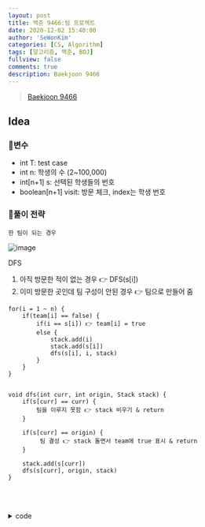 ```yaml
---
layout: post
title: 백준 9466:텀 프로젝트
date: 2020-12-02 15:40:00
author: 'SeWonKim'
categories: [CS, Algorithm]
tags: [알고리즘, 백준, BOJ]
fullview: false
comments: true
description: Baekjoon 9466
---
```


> [Baekjoon 9466](https://www.acmicpc.net/problem/9466)

## Idea

### 🥚변수

- int T: test case 
- int n: 학생의 수 (2~100,000)
- int[n+1] s: 선택된 학생들의 번호 
- boolean[n+1] visit: 방문 체크, index는 학생 번호

### 🍳풀이 전략


`한 팀이 되는 경우`

![image](https://user-images.githubusercontent.com/30452963/102320427-9cfc0e80-3fbf-11eb-8bc4-2ab011ad5627.png)

DFS 

1. 아직 방문한 적이 없는 경우 👉 DFS(s[i])
2. 이미 방문한 곳인데 팀 구성이 안된 경우 👉 팀으로 만들어 줌


```
for(i = 1 ~ n) {
    if(team[i] == false) {
        if(i == s[i]) 👉 team[i] = true
        else {
            stack.add(i)
            stack.add(s[i])
            dfs(s[i], i, stack)
        }
    }
}


void dfs(int curr, int origin, Stack stack) {
    if(s[curr] == curr) {
        팀을 이루지 못함 👉 stack 비우기 & return
    }

    if(s[curr] == origin) {
         팀 결성 👉 stack 돌면서 team에 true 표시 & return
    }

    stack.add(s[curr])
    dfs(s[curr], origin, stack)
}
```

&nbsp;  
&nbsp;


<details>
<summary>code</summary>
<div markdown="1">

```java
import java.io.BufferedReader;
import java.io.InputStreamReader;
import java.util.StringTokenizer;

public class Main {

	static int count;
	static int[] s;
	static boolean[] team, visit;
	public static void main(String[] args) throws Exception {
		BufferedReader br = new BufferedReader(new InputStreamReader(System.in));
		int T = Integer.parseInt(br.readLine());
		for (int i = 0; i < T; i++) {
			int n = Integer.parseInt(br.readLine());
			s = new int[n+1];
			team = new boolean[n+1];
			visit = new boolean[n+1];
			StringTokenizer st = new StringTokenizer(br.readLine(), " ");
			for (int j = 1; j <= n; j++) {
				s[j] = Integer.parseInt(st.nextToken());
			}	
			
            count = 0;
			for (int j = 1; j <= n; j++) {
				if(!visit[j])	dfs(j);				
			}
			
			System.out.println(n - count);
		}
	}


	private static void dfs(int curr) {
		
		visit[curr] = true;
		int next = s[curr];
		
		if(!visit[next])	dfs(next);
		if(visit[next] && !team[next])	{
			count++;
			for(int i=next; i != curr; i = s[i]) {
				count++;
			}
		}

		team[curr] = true;
	}
}

```

</div>
</details>

&nbsp;  
&nbsp;
